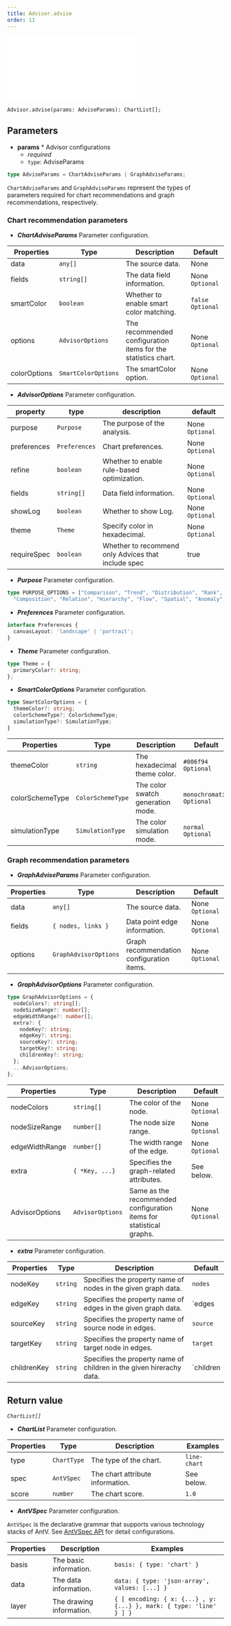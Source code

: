 ```yaml
---
title: Advisor.advise
order: 11
---
```


<embed src='@/docs/common/style.md'></embed>


```sign
Advisor.advise(params: AdviseParams): ChartList[];
```

## Parameters

* **params** * Advisor configurations
  * _required_
  * `type`: AdviseParams

```ts
type AdviseParams = ChartAdviseParams | GraphAdviseParams;
```

`ChartAdviseParams` and `GraphAdviseParams` represent the types of parameters required for chart recommendations and graph recommendations, respectively.

### Chart recommendation parameters

* _**ChartAdviseParams**_ Parameter configuration.

| Properties   | Type                | Description                                                   | Default            |
| ------------ | ------------------- | ------------------------------------------------------------- | ------------------ |
| data         | `any[]`             | The source data.                                              | None               |
| fields       | `string[]`          | The data field information.                                   | None `Optional`    |
| smartColor   | `boolean`           | Whether to enable smart color matching.                       | `false` `Optional` |
| options      | `AdvisorOptions`    | The recommended configuration items for the statistics chart. | None `Optional`    |
| colorOptions | `SmartColorOptions` | The smartColor option.                                        | None `Optional`    |

* _**AdvisorOptions**_ Parameter configuration.

| property    | type          | description                                         | default         |
| ----------- | ------------- | --------------------------------------------------- | --------------- |
| purpose     | `Purpose`     | The purpose of the analysis.                        | None `Optional` |
| preferences | `Preferences` | Chart preferences.                                  | None `Optional` |
| refine      | `boolean`     | Whether to enable rule-based optimization.          | None `Optional` |
| fields      | `string[]`    | Data field information.                             | None `Optional` |
| showLog     | `boolean`     | Whether to show Log.                                | None `Optional` |
| theme       | `Theme`       | Specify color in hexadecimal.                       | None `Optional` |
| requireSpec | `boolean`     | Whether to recommend only Advices that include spec | true            |

* _**Purpose**_ Parameter configuration.

```ts
type PURPOSE_OPTIONS = ["Comparison", "Trend", "Distribution", "Rank", "Proportion", 
  "Composition", "Relation", "Hierarchy", "Flow", "Spatial", "Anomaly", "Value"];
```

* _**Preferences**_ Parameter configuration.

```ts
interface Preferences {
  canvasLayout: 'landscape' | 'portrait';
}
```

* _**Theme**_ Parameter configuration.

```ts
type Theme = {
  primaryColor?: string;
};
```

* _**SmartColorOptions**_ Parameter configuration.

```ts
type SmartColorOptions = {
  themeColor?: string;
  colorSchemeType?: ColorSchemeType;
  simulationType?: SimulationType;
}
```

| Properties      | Type              | Description                       | Default                    |
| --------------- | ----------------- | --------------------------------- | -------------------------- |
| themeColor      | `string`          | The hexadecimal theme color.      | `#006f94` `Optional`       |
| colorSchemeType | `ColorSchemeType` | The color swatch generation mode. | `monochromatic` `Optional` |
| simulationType  | `SimulationType`  | The color simulation mode.        | `normal` `Optional`        |

### Graph recommendation parameters

* _**GraphAdviseParams**_ Parameter configuration.

| Properties | Type                  | Description                               | Default         |
| ---------- | --------------------- | ----------------------------------------- | --------------- |
| data       | `any[]`               | The source data.                          | None `Optional` |
| fields     | `{ nodes, links }`    | Data point edge information.              | None `Optional` |
| options    | `GraphAdvisorOptions` | Graph recommendation configuration items. | None `Optional` |

* _**GraphAdvisorOptions**_ Parameter configuration.

```ts
type GraphAdvisorOptions = {
  nodeColors?: string[];
  nodeSizeRange?: number[];
  edgeWidthRange?: number[];
  extra?: {
    nodeKey?: string;
    edgeKey?: string;
    sourceKey?: string;
    targetKey?: string;
    childrenKey?: string;
  };
  ...AdvisorOptions;
};
```

| Properties     | Type             | Description                                                         | Default         |
| -------------- | ---------------- | ------------------------------------------------------------------- | --------------- |
| nodeColors     | `string[]`       | The color of the node.                                              | None `Optional` |
| nodeSizeRange  | `number[]`       | The node size range.                                                | None `Optional` |
| edgeWidthRange | `number[]`       | The width range of the edge.                                        | None `Optional` |
| extra          | `{ *Key, ...}`   | Specifies the graph-related attributes.                             | See below.      |
| AdvisorOptions | `AdvisorOptions` | Same as the recommended configuration items for statistical graphs. | None `Optional` |

* _**extra**_ Parameter configuration.

| Properties  | Type     | Description                                                          | Default   |
| ----------- | -------- | -------------------------------------------------------------------- | --------- |
| nodeKey     | `string` | Specifies the property name of nodes in the given graph data.        | `nodes`   |
| edgeKey     | `string` | Specifies the property name of edges in the given graph data.        | `edges    | links` |
| sourceKey   | `string` | Specifies the property name of source node in edges.                 | `source`  |
| targetKey   | `string` | Specifies the property name of target node in edges.                 | `target`  |
| childrenKey | `string` | Specifies the property name of children in the given hirerachy data. | `children | to`    |


## Return value

_`ChartList[]`_

* _**ChartList**_ Parameter configuration.

| Properties | Type        | Description                      | Examples     |
| ---------- | ----------- | -------------------------------- | ------------ |
| type       | `ChartType` | The type of the chart.           | `line-chart` |
| spec       | `AntVSpec`  | The chart attribute information. | See below.   |
| score      | `number`    | The chart score.                 | `1.0`        |

* _**AntVSpec**_ Parameter configuration.

`AntVSpec` is the declarative grammar that supports various technology stacks of AntV. 
See [AntVSpec API](https://github.com/antvis/antv-spec/blob/master/API.md) for detail configurations.

| Properties | Description              | Examples                                                           |
| ---------- | ------------------------ | ------------------------------------------------------------------ |
| basis      | The basic information.   | `basis: { type: 'chart' }`                                         |
| data       | The data information.    | `data: { type: 'json-array', values: [...] }`                      |
| layer      | The drawing information. | `{ [ encoding: { x: {...} , y:{...} }, mark: { type: 'line' } ] }` |




